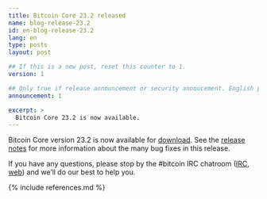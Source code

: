 ```yaml
---
title: Bitcoin Core 23.2 released
name: blog-release-23.2
id: en-blog-release-23.2
lang: en
type: posts
layout: post

## If this is a new post, reset this counter to 1.
version: 1

## Only true if release announcement or security annoucement. English posts only
announcement: 1

excerpt: >
  Bitcoin Core 23.2 is now available.
---
```

Bitcoin Core version 23.2 is now available for [download][download
page].  See the [release notes][] for more information about the many
bug fixes in this release.

If you have any questions, please stop by the #bitcoin IRC chatroom
([IRC][irc], [web][web irc]) and we’ll do our best to help you.

[release notes]: /en/releases/23.2/
[IRC]: irc://irc.libera.chat/bitcoin
[web irc]: https://web.libera.chat/#bitcoin
[download page]: /en/download

{% include references.md %}
